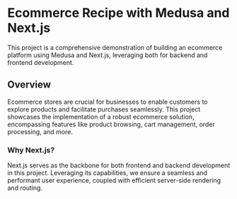 # Ecommerce Recipe with Medusa and Next.js

This project is a comprehensive demonstration of building an ecommerce platform using Medusa and Next.js, leveraging both for backend and frontend development. 

## Overview

Ecommerce stores are crucial for businesses to enable customers to explore products and facilitate purchases seamlessly. This project showcases the implementation of a robust ecommerce solution, encompassing features like product browsing, cart management, order processing, and more.

### Why Next.js?

Next.js serves as the backbone for both frontend and backend development in this project. Leveraging its capabilities, we ensure a seamless and performant user experience, coupled with efficient server-side rendering and routing.

